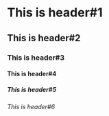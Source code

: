 # This is header#1
## This is header#2
### This is header#3
#### This is header#4
##### This is header#5
###### This is header#6
